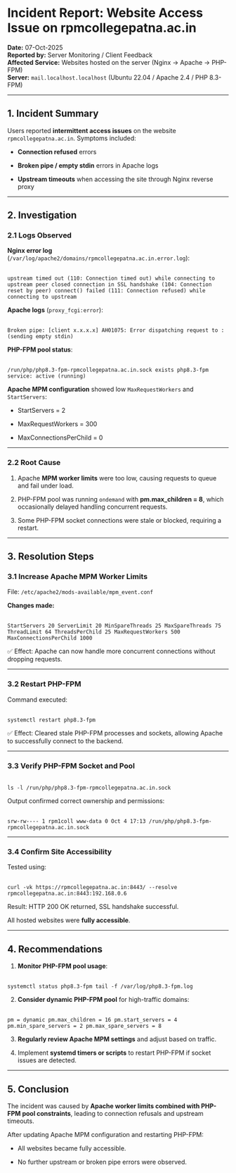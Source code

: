 <h1 data-start="201" data-end="265">Incident Report: Website Access Issue on rpmcollegepatna.ac.in</h1>
<p data-start="267" data-end="509"><strong data-start="267" data-end="276">Date:</strong> 07-Oct-2025<br data-start="288" data-end="291" /> <strong data-start="291" data-end="307">Reported by:</strong> Server Monitoring / Client Feedback<br data-start="343" data-end="346" /> <strong data-start="346" data-end="367">Affected Service:</strong> Websites hosted on the server (Nginx &rarr; Apache &rarr; PHP-FPM)<br data-start="424" data-end="427" /> <strong data-start="427" data-end="438">Server:</strong> <code data-start="439" data-end="465">mail.localhost.localhost</code> (Ubuntu 22.04 / Apache 2.4 / PHP 8.3-FPM)</p>
<hr data-start="511" data-end="514" />
<h2 data-start="516" data-end="538">1. Incident Summary</h2>
<p data-start="540" data-end="644">Users reported <strong data-start="555" data-end="585">intermittent access issues</strong> on the website <code data-start="601" data-end="624">rpmcollegepatna.ac.in</code>. Symptoms included:</p>
<ul data-start="646" data-end="813">
<li data-start="646" data-end="679">
<p data-start="648" data-end="679"><strong data-start="648" data-end="670">Connection refused</strong> errors</p>
</li>
<li data-start="680" data-end="735">
<p data-start="682" data-end="735"><strong data-start="682" data-end="711">Broken pipe / empty stdin</strong> errors in Apache logs</p>
</li>
<li data-start="736" data-end="813">
<p data-start="738" data-end="813"><strong data-start="738" data-end="759">Upstream timeouts</strong> when accessing the site through Nginx reverse proxy</p>
</li>
</ul>
<hr data-start="815" data-end="818" />
<h2 data-start="820" data-end="839">2. Investigation</h2>
<h3 data-start="841" data-end="862">2.1 Logs Observed</h3>
<p data-start="864" data-end="945"><strong data-start="864" data-end="883">Nginx error log</strong> (<code data-start="885" data-end="943">/var/log/apache2/domains/rpmcollegepatna.ac.in.error.log</code>):</p>
<div class="contain-inline-size rounded-2xl relative bg-token-sidebar-surface-primary">
<div class="sticky top-9">&nbsp;</div>
<div class="overflow-y-auto p-4" dir="ltr"><code class="whitespace-pre!">upstream timed <span class="hljs-keyword">out</span> (<span class="hljs-number">110</span>: <span class="hljs-keyword">Connection</span> timed <span class="hljs-keyword">out</span>) <span class="hljs-keyword">while</span> connecting <span class="hljs-keyword">to</span> upstream peer closed <span class="hljs-keyword">connection</span> <span class="hljs-keyword">in</span> SSL handshake (<span class="hljs-number">104</span>: <span class="hljs-keyword">Connection</span> <span class="hljs-keyword">reset</span> <span class="hljs-keyword">by</span> peer) <span class="hljs-keyword">connect</span>() failed (<span class="hljs-number">111</span>: <span class="hljs-keyword">Connection</span> refused) <span class="hljs-keyword">while</span> connecting <span class="hljs-keyword">to</span> upstream </code></div>
</div>
<p data-start="1176" data-end="1213"><strong data-start="1176" data-end="1191">Apache logs</strong> (<code data-start="1193" data-end="1211">proxy_fcgi:error</code>):</p>
<div class="contain-inline-size rounded-2xl relative bg-token-sidebar-surface-primary">
<div class="sticky top-9">&nbsp;</div>
<div class="overflow-y-auto p-4" dir="ltr"><code class="whitespace-pre!">Broken pipe: [client x.x.x.x] AH01075: <span class="hljs-keyword">Error</span> dispatching request <span class="hljs-keyword">to</span> : (sending empty stdin) </code></div>
</div>
<p data-start="1316" data-end="1340"><strong data-start="1316" data-end="1339">PHP-FPM pool status</strong>:</p>
<div class="contain-inline-size rounded-2xl relative bg-token-sidebar-surface-primary">
<div class="sticky top-9">&nbsp;</div>
<div class="overflow-y-auto p-4" dir="ltr"><code class="whitespace-pre!">/run/php/php8<span class="hljs-number">.3</span>-fpm-rpmcollegepatna.ac.in.sock exists php8<span class="hljs-number">.3</span>-fpm service: <span class="hljs-built_in">active</span> (running) </code></div>
</div>
<p data-start="1442" data-end="1521"><strong data-start="1442" data-end="1470">Apache MPM configuration</strong> showed low <code data-start="1482" data-end="1501">MaxRequestWorkers</code> and <code data-start="1506" data-end="1520">StartServers</code>:</p>
<ul data-start="1523" data-end="1602">
<li data-start="1523" data-end="1543">
<p data-start="1525" data-end="1543">StartServers = 2</p>
</li>
<li data-start="1544" data-end="1571">
<p data-start="1546" data-end="1571">MaxRequestWorkers = 300</p>
</li>
<li data-start="1572" data-end="1602">
<p data-start="1574" data-end="1602">MaxConnectionsPerChild = 0</p>
</li>
</ul>
<hr data-start="1604" data-end="1607" />
<h3 data-start="1609" data-end="1627">2.2 Root Cause</h3>
<ol data-start="1629" data-end="1930">
<li data-start="1629" data-end="1723">
<p data-start="1632" data-end="1723">Apache <strong data-start="1639" data-end="1660">MPM worker limits</strong> were too low, causing requests to queue and fail under load.</p>
</li>
<li data-start="1724" data-end="1851">
<p data-start="1727" data-end="1851">PHP-FPM pool was running <code data-start="1752" data-end="1762">ondemand</code> with <strong data-start="1768" data-end="1791">pm.max_children = 8</strong>, which occasionally delayed handling concurrent requests.</p>
</li>
<li data-start="1852" data-end="1930">
<p data-start="1855" data-end="1930">Some PHP-FPM socket connections were stale or blocked, requiring a restart.</p>
</li>
</ol>
<hr data-start="1932" data-end="1935" />
<h2 data-start="1937" data-end="1959">3. Resolution Steps</h2>
<h3 data-start="1961" data-end="2002">3.1 Increase Apache MPM Worker Limits</h3>
<p data-start="2004" data-end="2054">File: <code data-start="2010" data-end="2054">/etc/apache2/mods-available/mpm_event.conf</code></p>
<p data-start="2056" data-end="2073"><strong data-start="2056" data-end="2073">Changes made:</strong></p>
<div class="contain-inline-size rounded-2xl relative bg-token-sidebar-surface-primary">
<div class="sticky top-9">&nbsp;</div>
<div class="overflow-y-auto p-4" dir="ltr"><code class="whitespace-pre! language-ini">StartServers 20 ServerLimit 20 MinSpareThreads 25 MaxSpareThreads 75 ThreadLimit 64 ThreadsPerChild 25 MaxRequestWorkers 500 MaxConnectionsPerChild 1000 </code></div>
</div>
<p data-start="2306" data-end="2392">✅ Effect: Apache can now handle more concurrent connections without dropping requests.</p>
<hr data-start="2394" data-end="2397" />
<h3 data-start="2399" data-end="2422">3.2 Restart PHP-FPM</h3>
<p data-start="2424" data-end="2441">Command executed:</p>
<div class="contain-inline-size rounded-2xl relative bg-token-sidebar-surface-primary">
<div class="sticky top-9">&nbsp;</div>
<div class="overflow-y-auto p-4" dir="ltr"><code class="whitespace-pre! language-bash">systemctl restart php8.3-fpm </code></div>
</div>
<p data-start="2485" data-end="2595">✅ Effect: Cleared stale PHP-FPM processes and sockets, allowing Apache to successfully connect to the backend.</p>
<hr data-start="2597" data-end="2600" />
<h3 data-start="2602" data-end="2640">3.3 Verify PHP-FPM Socket and Pool</h3>
<div class="contain-inline-size rounded-2xl relative bg-token-sidebar-surface-primary">
<div class="sticky top-9">&nbsp;</div>
<div class="overflow-y-auto p-4" dir="ltr"><code class="whitespace-pre! language-bash"><span class="hljs-built_in">ls</span> -l /run/php/php8.3-fpm-rpmcollegepatna.ac.in.sock </code></div>
</div>
<p data-start="2708" data-end="2759">Output confirmed correct ownership and permissions:</p>
<div class="contain-inline-size rounded-2xl relative bg-token-sidebar-surface-primary">
<div class="sticky top-9">&nbsp;</div>
<div class="overflow-y-auto p-4" dir="ltr"><code class="whitespace-pre!">srw-rw---- <span class="hljs-number">1</span> rpm1coll www-data <span class="hljs-number">0</span> Oct <span class="hljs-number">4</span> <span class="hljs-number">17</span>:<span class="hljs-number">13</span> /run/php/php8<span class="hljs-number">.3</span>-fpm-rpmcollegepatna.ac.in.sock </code></div>
</div>
<hr data-start="2863" data-end="2866" />
<h3 data-start="2868" data-end="2902">3.4 Confirm Site Accessibility</h3>
<p data-start="2904" data-end="2917">Tested using:</p>
<div class="contain-inline-size rounded-2xl relative bg-token-sidebar-surface-primary">
<div class="sticky top-9">&nbsp;</div>
<div class="overflow-y-auto p-4" dir="ltr"><code class="whitespace-pre! language-bash">curl -vk https://rpmcollegepatna.ac.in:8443/ --resolve rpmcollegepatna.ac.in:8443:192.168.0.6 </code></div>
</div>
<p data-start="3026" data-end="3083">Result: HTTP 200 OK returned, SSL handshake successful.</p>
<p data-start="3085" data-end="3131">All hosted websites were <strong data-start="3110" data-end="3130">fully accessible</strong>.</p>
<hr data-start="3133" data-end="3136" />
<h2 data-start="3138" data-end="3159">4. Recommendations</h2>
<ol data-start="3161" data-end="3195">
<li data-start="3161" data-end="3195">
<p data-start="3164" data-end="3195"><strong data-start="3164" data-end="3194">Monitor PHP-FPM pool usage</strong>:</p>
</li>
</ol>
<div class="contain-inline-size rounded-2xl relative bg-token-sidebar-surface-primary">
<div class="sticky top-9">&nbsp;</div>
<div class="overflow-y-auto p-4" dir="ltr"><code class="whitespace-pre! language-bash">systemctl status php8.3-fpm <span class="hljs-built_in">tail</span> -f /var/log/php8.3-fpm.log </code></div>
</div>
<ol start="2" data-start="3270" data-end="3332">
<li data-start="3270" data-end="3332">
<p data-start="3273" data-end="3332"><strong data-start="3273" data-end="3306">Consider dynamic PHP-FPM pool</strong> for high-traffic domains:</p>
</li>
</ol>
<div class="contain-inline-size rounded-2xl relative bg-token-sidebar-surface-primary">
<div class="sticky top-9">&nbsp;</div>
<div class="overflow-y-auto p-4" dir="ltr"><code class="whitespace-pre! language-ini"><span class="hljs-attr">pm</span> = dynamic <span class="hljs-attr">pm.max_children</span> = <span class="hljs-number">16</span> <span class="hljs-attr">pm.start_servers</span> = <span class="hljs-number">4</span> <span class="hljs-attr">pm.min_spare_servers</span> = <span class="hljs-number">2</span> <span class="hljs-attr">pm.max_spare_servers</span> = <span class="hljs-number">8</span> </code></div>
</div>
<ol start="3" data-start="3451" data-end="3619">
<li data-start="3451" data-end="3525">
<p data-start="3454" data-end="3525"><strong data-start="3454" data-end="3494">Regularly review Apache MPM settings</strong> and adjust based on traffic.</p>
</li>
<li data-start="3527" data-end="3619">
<p data-start="3530" data-end="3619">Implement <strong data-start="3540" data-end="3569">systemd timers or scripts</strong> to restart PHP-FPM if socket issues are detected.</p>
</li>
</ol>
<hr data-start="3621" data-end="3624" />
<h2 data-start="3626" data-end="3642">5. Conclusion</h2>
<p data-start="3644" data-end="3791">The incident was caused by <strong data-start="3671" data-end="3734">Apache worker limits combined with PHP-FPM pool constraints</strong>, leading to connection refusals and upstream timeouts.</p>
<p data-start="3793" data-end="3856">After updating Apache MPM configuration and restarting PHP-FPM:</p>
<ul data-start="3858" data-end="3958">
<li data-start="3858" data-end="3899">
<p data-start="3860" data-end="3899">All websites became fully accessible.</p>
</li>
<li data-start="3900" data-end="3958">
<p data-start="3902" data-end="3958">No further upstream or broken pipe errors were observed.</p>
</li>
</ul>
